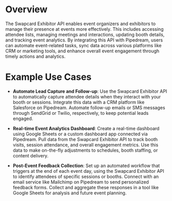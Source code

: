# Overview

The Swapcard Exhibitor API enables event organizers and exhibitors to manage their presence at events more effectively. This includes accessing attendee lists, managing meetings and interactions, updating booth details, and tracking event analytics. By integrating this API with Pipedream, users can automate event-related tasks, sync data across various platforms like CRM or marketing tools, and enhance overall event engagement through timely actions and analytics.

# Example Use Cases

- **Automate Lead Capture and Follow-up**:
  Use the Swapcard Exhibitor API to automatically capture attendee details when they interact with your booth or sessions. Integrate this data with a CRM platform like Salesforce on Pipedream. Automate follow-up emails or SMS messages through SendGrid or Twilio, respectively, to keep potential leads engaged.

- **Real-time Event Analytics Dashboard**:
  Create a real-time dashboard using Google Sheets or a custom dashboard app connected via Pipedream. Pull data from the Swapcard Exhibitor API to track booth visits, session attendance, and overall engagement metrics. Use this data to make on-the-fly adjustments to schedules, booth staffing, or content delivery.

- **Post-Event Feedback Collection**:
  Set up an automated workflow that triggers at the end of each event day, using the Swapcard Exhibitor API to identify attendees of specific sessions or booths. Connect with an email service like Mailchimp on Pipedream to send personalized feedback forms. Collect and aggregate these responses in a tool like Google Sheets for analysis and future event planning.
